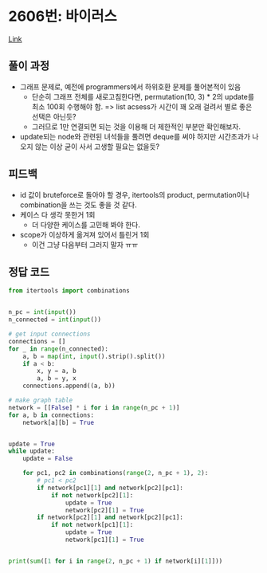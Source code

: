 # 2606번: 바이러스
[Link](https://www.acmicpc.net/problem/2606)

## 풀이 과정
* 그래프 문제로, 예전에 programmers에서 하위호환 문제를 풀어본적이 있음
  * 단순히 그래프 전체를 새로고침한다면, permutation(10, 3) * 2의 update를 최소 100회 수행해야 함. => list acsess가 시간이 꽤 오래 걸려서 별로 좋은 선택은 아닌듯?
  * 그러므로 1만 연결되면 되는 것을 이용해 더 제한적인 부분만 확인해보자.
* update되는 node와 관련된 녀석들을 풀려면 deque를 써야 하지만 시간초과가 나오지 않는 이상 굳이 사서 고생할 필요는 없을듯?

## 피드백
* id 값이 bruteforce로 돌아야 할 경우, itertools의 product, permutation이나 combination을 쓰는 것도 좋을 것 같다.
* 케이스 다 생각 못한거 1회
  * 더 다양한 케이스를 고민해 봐야 한다.
* scope가 이상하게 옮겨져 있어서 틀린거 1회
  * 이건 그냥 다음부터 그러지 말자 ㅠㅠ

## 정답 코드

```python
from itertools import combinations


n_pc = int(input())
n_connected = int(input())

# get input connections
connections = []
for _ in range(n_connected):
    a, b = map(int, input().strip().split())
    if a < b:
        x, y = a, b
        a, b = y, x
    connections.append((a, b))

# make graph table
network = [[False] * i for i in range(n_pc + 1)]
for a, b in connections:
    network[a][b] = True


update = True
while update:
    update = False

    for pc1, pc2 in combinations(range(2, n_pc + 1), 2):
        # pc1 < pc2
        if network[pc1][1] and network[pc2][pc1]:
            if not network[pc2][1]:
                update = True
                network[pc2][1] = True
        if network[pc2][1] and network[pc2][pc1]:
            if not network[pc1][1]:
                update = True
                network[pc1][1] = True


print(sum([1 for i in range(2, n_pc + 1) if network[i][1]]))
```
